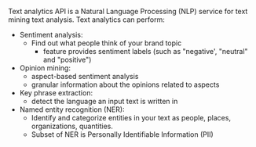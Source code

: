 Text analytics API is a  Natural Language Processing (NLP) service for text mining text analysis.
Text analytics can perform:
* Sentiment analysis:
	* Find out what people think of your brand topic
		* feature provides sentiment labels (such as "negative', "neutral" and "positive")
* Opinion mining:
	* aspect-based sentiment analysis
	* granular information about the opinions related to aspects
* Key phrase extraction:
	* detect the language an input text is written in
* Named entity recognition (NER):
	* Identify and categorize entities in your text as people, places, organizations, quantities.
	* Subset of NER is Personally Identifiable Information (PII)
